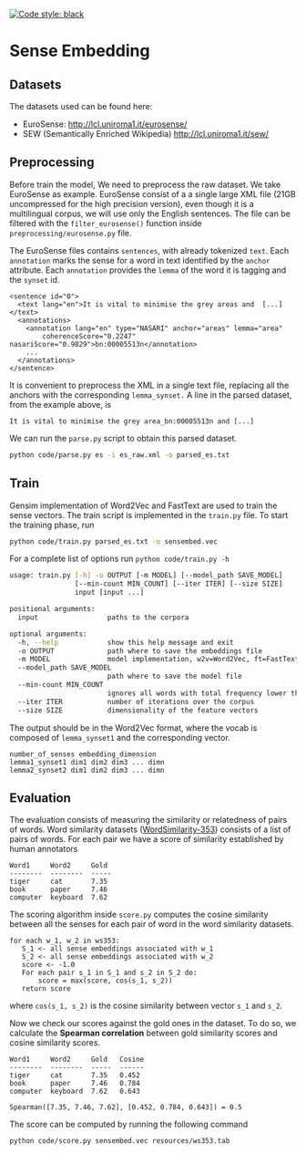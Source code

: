 
[![Code style: black](https://img.shields.io/badge/code%20style-black-000000.svg)](https://github.com/ambv/black)

# Sense Embedding

## Datasets

The datasets used can be found here:

* EuroSense: http://lcl.uniroma1.it/eurosense/
* SEW (Semantically Enriched Wikipedia) http://lcl.uniroma1.it/sew/

## Preprocessing

Before train the model, We need to preprocess the raw dataset. We take EuroSense as example. EuroSense consist of a a single large XML file (21GB uncompressed for the high precision version), even though it is a multilingual corpus, we will use only the English sentences. The file can be filtered with the `filter_eurosense()` function inside `preprocessing/eurosense.py` file.

The EuroSense files contains `sentences`, with already tokenized `text`. Each `annotation` marks the sense for a word in text identified by the `anchor` attribute. Each `annotation` provides the `lemma` of the word it is tagging and the `synset` id.

```text
<sentence id="0">
  <text lang="en">It is vital to minimise the grey areas and  [...] </text>
  <annotations>
    <annotation lang="en" type="NASARI" anchor="areas" lemma="area"
        coherenceScore="0.2247" nasariScore="0.9829">bn:00005513n</annotation>
    ...
  </annotations>
</sentence>
```

It is convenient to preprocess the XML in a single text file, replacing all the anchors with the corresponding `lemma_synset.` A line in the parsed dataset, from the example above, is

```text
It is vital to minimise the grey area_bn:00005513n and [...]
```

We can run the `parse.py` script to obtain this parsed dataset.

```bash
python code/parse.py es -i es_raw.xml -o parsed_es.txt 
```

## Train

Gensim implementation of Word2Vec and FastText are used to train the sense vectors. The train script is implemented in the `train.py` file. To start the training phase, run

```bash
python code/train.py parsed_es.txt -o sensembed.vec
```

For a complete list of options run `python code/train.py -h`

```bash
usage: train.py [-h] -o OUTPUT [-m MODEL] [--model_path SAVE_MODEL]
                [--min-count MIN_COUNT] [--iter ITER] [--size SIZE]
                input [input ...]

positional arguments:
  input                 paths to the corpora

optional arguments:
  -h, --help            show this help message and exit
  -o OUTPUT             path where to save the embeddings file
  -m MODEL              model implementation, w2v=Word2Vec, ft=FastText
  --model_path SAVE_MODEL
                        path where to save the model file
  --min-count MIN_COUNT
                        ignores all words with total frequency lower than this
  --iter ITER           number of iterations over the corpus
  --size SIZE           dimensionality of the feature vectors
```

The output should be in the Word2Vec format, where the vocab is composed of `lemma_synset1` and the corresponding vector.

```text
number_of_senses embedding_dimension
lemma1_synset1 dim1 dim2 dim3 ... dimn
lemma2_synset2 dim1 dim2 dim3 ... dimn
```

## Evaluation

The evaluation consists of measuring the similarity or relatedness of pairs of words. Word similarity datasets ([WordSimilarity-353](http://www.cs.technion.ac.il/~gabr/resources/data/wordsim353/)) consists of a list of pairs of words. For each pair we have a score of similarity established by human annotators

```text
Word1     Word2     Gold
--------  --------  -----
tiger     cat       7.35
book      paper     7.46
computer  keyboard  7.62
```

 The scoring algorithm inside `score.py` computes the cosine similarity between all the senses for each pair of word in the word similarity datasets.

 ```text
 for each w_1, w_2 in ws353:
    S_1 <- all sense embeddings associated with w_1
    S_2 <- all sense embeddings associated with w_2
    score <- -1.0
    For each pair s_1 in S_1 and s_2 in S_2 do:
        score = max(score, cos(s_1, s_2))
    return score
 ```

 where `cos(s_1, s_2)` is the cosine similarity between vector `s_1` and `s_2`.

 Now we check our scores against the gold ones in the dataset. To do so, we calculate the **Spearman correlation** between gold similarity scores and cosine similarity scores.

 ```text
Word1     Word2     Gold   Cosine
--------  --------  -----  ------
tiger     cat       7.35   0.452
book      paper     7.46   0.784
computer  keyboard  7.62   0.643

Spearman([7.35, 7.46, 7.62], [0.452, 0.784, 0.643]) = 0.5
```

The score can be computed by running the following command

```bash
python code/score.py sensembed.vec resources/ws353.tab
```
